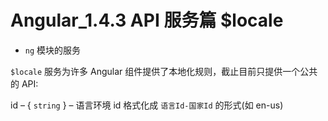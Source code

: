 # Angular_1.4.3 API 服务篇 $locale

- `ng` 模块的服务

`$locale` 服务为许多 Angular 组件提供了本地化规则，截止目前只提供一个公共的 API:

id – { `string` } – 语言环境 id 格式化成 `语言Id-国家Id` 的形式(如 en-us)
